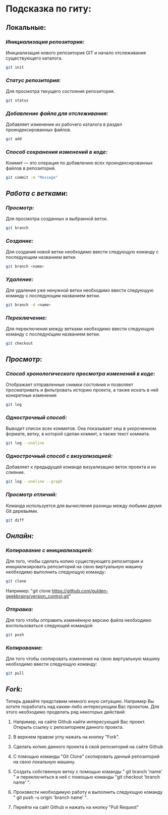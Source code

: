 # Подсказка по гиту:

## Локальные:

### *Инициализация репозитория:*
Инициализация нового репозитория GIT и начало отслеживания существующего каталога.
```sh
git init
```

### *Статус репозитория:*
Для просмотра текущего состояния репозитория.
```sh
git status
```

### *Добавление файла для отслеживания:*
Добавляет изменение из рабочего каталога в раздел проиндексированных файлов.
```sh
git add 
```
### *Способ сохранения изменений в коде:*
Коммит — это операция по добавлению всех проиндексированных файлов в репозиторий.
```sh
git commit -m "Message"
```
## _Работа с ветками_:

### *Просмотр:*
Для просмотра созданных и выбранной веток. 
```sh
git branch
```

### *Создание:*
Для создания новой ветки необходимо ввести следующую команду с последующим названием ветки.
```sh
git branch <name>
```
### *Удаление:*
Для удаления уже ненужной ветки необходимо ввести следующую команду с последующим названием ветки.
```sh
git branch -d <name>
```
### *Переключение:*
Для переключения между ветками необходимо ввести следующую команду с последующим названием ветки.
```sh
git checkout
```
## _Просмотр_:

### *Способ хронологического просмотра изменений в коде:*
Отображает отправленные снимки состояния и позволяет просматривать и фильтровать историю проекта, а также искать в ней конкретные изменения
```sh
git log
```
### *Однострочный способ:*
Выводит список всех коммитов. Она показывает хеш в укороченном формате, ветку, в которой сделан коммит, а также текст коммита.
```sh
git log --oneline
```

### *Однострочный способ с визуализацией:*
Добавляет к предыдущей команде визуализацию веток проекта и их слияние.
```sh
git log --oneline --graph
```
### *Просмотр отличий:*
Команда используется для вычисления разницы между любыми двумя Git деревьями.
```sh
git diff
```
## *Онлайн:*

### *Копирование c инициализацией:*
Для того, чтобы сделать копию существующего репозитория  и инициализировать репозиторий на свою виртуальную машину необходимо выполнить следующую команду:
```sh
git clone
```
Например: "git clone https://github.com/gulden-geekbrains/version_control.git"

### *Отправка:*
Для того чтобы отправить изменённую версию файла необходимо воспользоваться следующей командой:
```sh
git push
```
### *Копирование:*
Для того чтобы скопировать изменения на свою виртуальную машину необходимо ввести следующую команду:
```sh
git pull
```

## *Fork:*
Теперь давайте представим немного иную ситуацию. Например Вы хотите поработать над каким-либо интересующим Вас проектом. Для этого необходимо проделать ряд некоторых действий:

1. Например, на сайте Github найти интересующий Вас проект. Открыть ссылку с репозиторием данного проекта.

2. В верхнем правом углу нажать на кнопку "Fork".

3. Сделать копию данного проекта в свой репозиторий на сайте Github

4. С помощью команды "Git Clone" скопировать данный репозиторий на свою локальную машину.

5. Создать собственную ветку с помощью команды " git branch 'name' " и переключиться в неё с помощью команды "git checkout 'branch name' ".

6. Произвести необходимую работу и выполнить следующую команду " git push -u origin 'branch name' ". 

7. Перейти на сайт Github и нажать на кнопку "Pull Request"